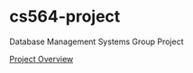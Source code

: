 # cs564-project
Database Management Systems Group Project

[Project Overview](https://pages.cs.wisc.edu/~anhai/courses/564/minirel-project/)
